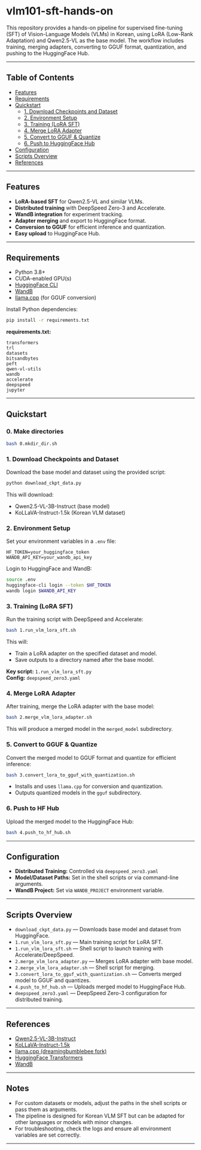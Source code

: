 # vlm101-sft-hands-on

This repository provides a hands-on pipeline for supervised fine-tuning (SFT) of Vision-Language Models (VLMs) in Korean, using LoRA (Low-Rank Adaptation) and Qwen2.5-VL as the base model. The workflow includes training, merging adapters, converting to GGUF format, quantization, and pushing to the HuggingFace Hub.

---

## Table of Contents

- [Features](#features)
- [Requirements](#requirements)
- [Quickstart](#quickstart)
  - [1. Download Checkpoints and Dataset](#1-download-checkpoints-and-dataset)
  - [2. Environment Setup](#2-environment-setup)
  - [3. Training (LoRA SFT)](#3-training-lora-sft)
  - [4. Merge LoRA Adapter](#4-merge-lora-adapter)
  - [5. Convert to GGUF & Quantize](#5-convert-to-gguf--quantize)
  - [6. Push to HuggingFace Hub](#6-push-to-hf-hub)
- [Configuration](#configuration)
- [Scripts Overview](#scripts-overview)
- [References](#references)

---

## Features

- **LoRA-based SFT** for Qwen2.5-VL and similar VLMs.
- **Distributed training** with DeepSpeed Zero-3 and Accelerate.
- **WandB integration** for experiment tracking.
- **Adapter merging** and export to HuggingFace format.
- **Conversion to GGUF** for efficient inference and quantization.
- **Easy upload** to HuggingFace Hub.

---

## Requirements

- Python 3.8+
- CUDA-enabled GPU(s)
- [HuggingFace CLI](https://huggingface.co/docs/huggingface_hub/guides/cli)
- [WandB](https://wandb.ai/)
- [llama.cpp](https://github.com/dreamingbumblebee/llama.cpp) (for GGUF conversion)

Install Python dependencies:

```bash
pip install -r requirements.txt
```

**requirements.txt:**
```
transformers
trl
datasets
bitsandbytes
peft
qwen-vl-utils
wandb
accelerate
deepspeed
jupyter
```

---

## Quickstart
### 0. Make directories

```bash
bash 0.mkdir_dir.sh
```

### 1. Download Checkpoints and Dataset

Download the base model and dataset using the provided script:

```bash
python download_ckpt_data.py
```

This will download:
- Qwen2.5-VL-3B-Instruct (base model)
- KoLLaVA-Instruct-1.5k (Korean VLM dataset)

### 2. Environment Setup

Set your environment variables in a `.env` file:

```env
HF_TOKEN=your_huggingface_token
WANDB_API_KEY=your_wandb_api_key
```

Login to HuggingFace and WandB:

```bash
source .env
huggingface-cli login --token $HF_TOKEN
wandb login $WANDB_API_KEY
```

### 3. Training (LoRA SFT)

Run the training script with DeepSpeed and Accelerate:

```bash
bash 1.run_vlm_lora_sft.sh
```

This will:
- Train a LoRA adapter on the specified dataset and model.
- Save outputs to a directory named after the base model.

**Key script:** `1.run_vlm_lora_sft.py`  
**Config:** `deepspeed_zero3.yaml`

### 4. Merge LoRA Adapter

After training, merge the LoRA adapter with the base model:

```bash
bash 2.merge_vlm_lora_adapter.sh
```

This will produce a merged model in the `merged_model` subdirectory.

### 5. Convert to GGUF & Quantize

Convert the merged model to GGUF format and quantize for efficient inference:

```bash
bash 3.convert_lora_to_gguf_with_quantization.sh
```

- Installs and uses `llama.cpp` for conversion and quantization.
- Outputs quantized models in the `gguf` subdirectory.

### 6. Push to HF Hub

Upload the merged model to the HuggingFace Hub:

```bash
bash 4.push_to_hf_hub.sh
```

---

## Configuration

- **Distributed Training:** Controlled via `deepspeed_zero3.yaml`
- **Model/Dataset Paths:** Set in the shell scripts or via command-line arguments.
- **WandB Project:** Set via `WANDB_PROJECT` environment variable.

---

## Scripts Overview

- `download_ckpt_data.py` — Downloads base model and dataset from HuggingFace.
- `1.run_vlm_lora_sft.py` — Main training script for LoRA SFT.
- `1.run_vlm_lora_sft.sh` — Shell script to launch training with Accelerate/DeepSpeed.
- `2.merge_vlm_lora_adapter.py` — Merges LoRA adapter with base model.
- `2.merge_vlm_lora_adapter.sh` — Shell script for merging.
- `3.convert_lora_to_gguf_with_quantization.sh` — Converts merged model to GGUF and quantizes.
- `4.push_to_hf_hub.sh` — Uploads merged model to HuggingFace Hub.
- `deepspeed_zero3.yaml` — DeepSpeed Zero-3 configuration for distributed training.

---

## References

- [Qwen2.5-VL-3B-Instruct](https://huggingface.co/Qwen/Qwen2.5-VL-3B-Instruct)
- [KoLLaVA-Instruct-1.5k](https://huggingface.co/datasets/kihoonlee/KoLLaVA-Instruct-1.5k)
- [llama.cpp (dreamingbumblebee fork)](https://github.com/dreamingbumblebee/llama.cpp)
- [HuggingFace Transformers](https://github.com/huggingface/transformers)
- [WandB](https://wandb.ai/)

---

## Notes

- For custom datasets or models, adjust the paths in the shell scripts or pass them as arguments.
- The pipeline is designed for Korean VLM SFT but can be adapted for other languages or models with minor changes.
- For troubleshooting, check the logs and ensure all environment variables are set correctly.

---

